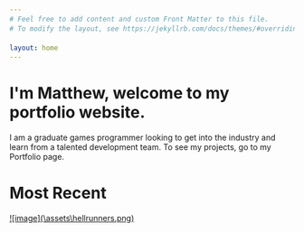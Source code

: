 ```yaml
---
# Feel free to add content and custom Front Matter to this file.
# To modify the layout, see https://jekyllrb.com/docs/themes/#overriding-theme-defaults

layout: home
---
```


<h1>I'm Matthew, welcome to my portfolio website.</h1>

I am a graduate games programmer looking to get into the industry and learn from a talented development team. To see my projects, go to my Portfolio page.

<h1>Most Recent</h1>
<a href = "/CSC8508">![image](\assets\hellrunners.png)</a>

